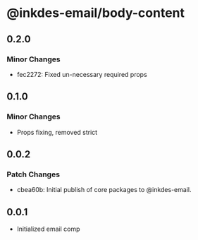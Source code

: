 # @inkdes-email/body-content

## 0.2.0

### Minor Changes

- fec2272: Fixed un-necessary required props

## 0.1.0

### Minor Changes

- Props fixing, removed strict

## 0.0.2

### Patch Changes

- cbea60b: Initial publish of core packages to @inkdes-email.

## 0.0.1

- Initialized email comp
